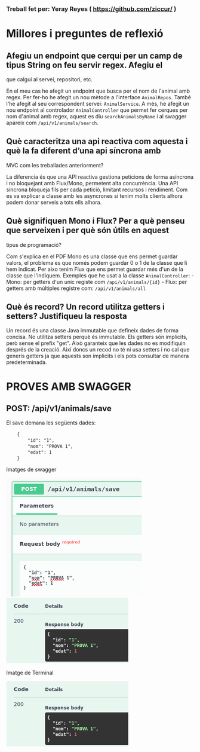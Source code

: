 ### Treball fet per: Yeray Reyes ( https://github.com/ziccur/ )

# Millores i preguntes de reflexió

## Afegiu un endpoint que cerqui per un camp de tipus String on feu servir regex. Afegiu el
que calgui al servei, repositori, etc.

En el meu cas he afegit un endpoint que busca per el nom de l'animal amb regex. Per fer-ho he afegit un nou mètode a l'interface `AnimalRepos`. També l'he afegit al seu correspondent servei: `AnimalService`. A més, he afegit un nou endpoint al controlador `AnimalController` que permet fer cerques per nom d'animal amb regex, aquest es diu `searchAnimalsByName` i al swagger apareix com `/api/v1/animals/search`.

## Què caracteritza una api reactiva com aquesta i què la fa diferent d’una api síncrona amb
MVC com les treballades anteriorment?

La diferencia és que una API reactiva gestiona peticions de forma asíncrona i no bloquejant amb Flux/Mono, permetent alta concurrència. Una API síncrona bloqueja fils per cada petició, limitant recursos i rendiment. Com es va explicar a classe amb les asyncrones si tenim molts clients alhora podem donar serveis a tots ells alhora.

## Què signifiquen Mono i Flux? Per a què penseu que serveixen i per què són útils en aquest
tipus de programació?

Com s'explica en el PDF Mono es una classe que ens permet guardar valors, el problema es que només podem guardar 0 o 1 de la classe que li hem indicat. Per aixo tenim Flux que ens permet guardar més d'un de la classe que l'indiquem. Exemples que he usat a la classe `AnimalController`: 
    -   Mono: per getters d'un unic registe com `/api/v1/animals/{id}`
    -   Flux: per getters amb múltiples registre com: `/api/v1/animals/all`

## Què és record? Un record utilitza getters i setters? Justifiqueu la resposta

Un record és una classe Java immutable que defineix dades de forma concisa. No utilitza setters perquè és immutable. Els getters són implicits, però sense el prefix "get". Això garanteix que les dades no es modifiquin després de la creació. Així doncs un recod no té ni usa setters i no cal que generis getters ja que aquests son implicits i els pots consultar de manera predeterminada.

# PROVES AMB SWAGGER

## POST: /api/v1/animals/save

El save demana les següents dades: 
```
    {
        "id": "1",
        "nom": "PROVA 1",
        "edat": 1
    }
```

Imatges de swagger

![Exemple de petició POST a Swagger](./media/POST1.png)
![Exemple de petició POST a Swagger](./media/POST2.png)

Imatge de Terminal

![Exemple de petició POST a Swagger](./media/POST2.png)
